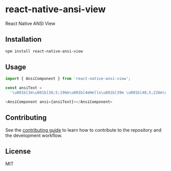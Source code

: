 # react-native-ansi-view

React Native ANSI View

## Installation

```sh
npm install react-native-ansi-view
```

## Usage

```js
import { AnsiComponent } from 'react-native-ansi-view';

const ansiText =
  '\u001b[3m\u001b[38;5;196m\u001b[4mHello\u001b[39m \u001b[48;5;226m\u001b[7mWorld\u001b[49m\u001b[44;1m A \u001b[45;1m B \u001b[46;1m C \u001b[0m \u001b[47;1m D \u001b[1000D  \u001b[44;1m A \u001b[45;1m B \u001b[46;1m C \u001b[47;1m D \u001b[1000D [NEW';

<AnsiComponent ansi={ansiText}></AnsiComponent>
```

## Contributing

See the [contributing guide](CONTRIBUTING.md) to learn how to contribute to the repository and the development workflow.

## License

MIT
